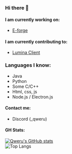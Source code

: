 ### Hi there 👋

#### I am currently working on:

- [E-forge](https://github.com/gkursi/E-Forge)
#### I am currently contributing to:

- [Lumina Client](https://luminaclient.com)

### Languages I know:

- Java
- Python
- Some C/C++
- Html, css, js
- Node.js / Electron.js

#### Contact me:
- Discord (_qweru)
#### GH Stats:
  [![Qweru's GitHub stats](https://github-readme-stats.vercel.app/api?username=gkursi&show_icons=true&theme=radical&show=prs_merged)](https://github.com/anuraghazra/github-readme-stats)<br>
  ![Top Langs](https://github-readme-stats.vercel.app/api/top-langs/?username=gkursi&theme=radical)
